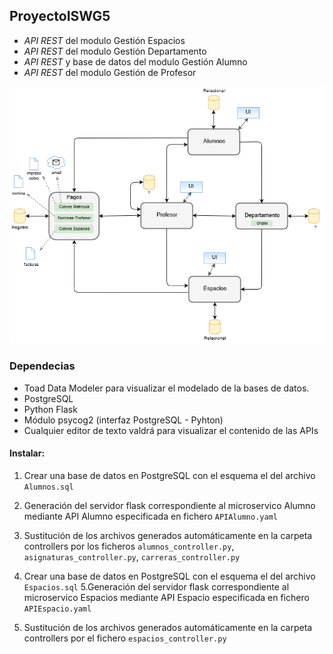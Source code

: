## ProyectoISWG5
- *API REST* del modulo Gestión Espacios
- *API REST* del modulo  Gestión Departamento
- *API REST* y base de datos del modulo Gestión Alumno
- *API REST* del modulo Gestión de Profesor



![Alt text](./modelo.png)

### Dependecias
- Toad Data Modeler para visualizar el modelado de la bases de datos.
- PostgreSQL
- Python Flask
- Módulo psycog2 (interfaz PostgreSQL - Pyhton)
- Cualquier editor de texto valdrá para visualizar el contenido de las APIs

#### Instalar:
1. Crear una base de datos en PostgreSQL con el esquema el del archivo `Alumnos.sql`
2. Generación del servidor flask correspondiente al microservico Alumno mediante API Alumno especificada en fichero `APIAlumno.yaml`
3. Sustitución de los archivos generados automáticamente en la carpeta controllers por los ficheros `alumnos_controller.py`, `asignaturas_controller.py`, `carreras_controller.py`

4. Crear una base de datos en PostgreSQL con el esquema el del archivo `Espacios.sql`
5.Generación del servidor flask correspondiente al microservico Espacios mediante API Espacio especificada en fichero `APIEspacio.yaml`
6. Sustitución de los archivos generados automáticamente en la carpeta controllers por el fichero `espacios_controller.py`
